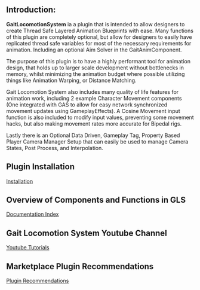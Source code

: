 ## Introduction:

**GaitLocomotionSystem** ia a plugin that is intended to allow designers to create Thread Safe Layered Animation Blueprints with ease. Many functions of this plugin are completely optional, but allow for designers to easily have replicated thread safe variables for most of the necessary requirements for animation. Including an optional Aim Solver in the GaitAnimComponent.

The purpose of this plugin is to have a highly performant tool for animation design, that holds up to larger scale development without bottlenecks in memory, whilst minimizing the animation budget where possible utilizing things like Animation Warping, or Distance Matching.

Gait Locomotion System also includes many quality of life features for animation work, including 2 example Character Movement components (One integrated with GAS to allow for easy network synchronized movement updates using GameplayEffects). A Cosine Movement input function is also included to modify input values, preventing some movement hacks, but also making movement rates more accurate for Bipedal rigs.

Lastly there is an Optional Data Driven, Gameplay Tag, Property Based Player Camera Manager Setup that can easily be used to manage Camera States, Post Process, and Interpolation.

## Plugin Installation
[Installation](https://github.com/GoliathGuitars/GaitLocomotionSystemDocumentation/blob/main/Documentation/Installation.md)

## Overview of Components and Functions in GLS
[Documentation Index](https://github.com/GoliathGuitars/GaitLocomotionSystemDocumentation/blob/main/Documentation/DocumentationIndex.md)

## Gait Locomotion System Youtube Channel
[Youtube Tutorials](https://www.youtube.com/@jacksonblack3809)

## Marketplace Plugin Recommendations
[Plugin Recommendations](https://github.com/GoliathGuitars/GaitLocomotionSystemDocumentation/blob/main/Documentation/PluginRecommendations.md)
